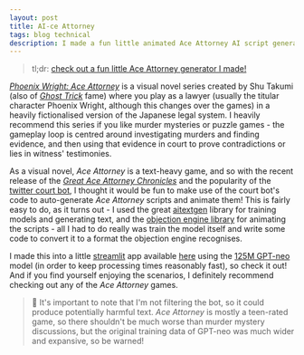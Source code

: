 ```yaml
---
layout: post
title: AI-ce Attorney
tags: blog technical
description: I made a fun little animated Ace Attorney AI script generator.
---
```


> tl;dr: [check out a fun little Ace Attorney generator I made!](https://share.streamlit.io/hamishivi/aice-attorney)

*[Phoenix Wright: Ace Attorney](https://en.wikipedia.org/wiki/Ace_Attorney)* is a visual novel series created by Shu Takumi (also of *[Ghost Trick](https://en.wikipedia.org/wiki/Ghost_Trick:_Phantom_Detective)* fame) where you play as a lawyer (usually the titular character Phoenix Wright, although this changes over the games) in a heavily fictionalised version of the Japanese legal system. I heavily recommend this series if you like murder mysteries or puzzle games - the gameplay loop is centred around investigating murders and finding evidence, and then using that evidence in court to prove contradictions or lies in witness' testimonies.



As a visual novel, *Ace Attorney* is a text-heavy game, and so with the recent release of the *[Great Ace Attorney Chronicles](https://www.ace-attorney.com/great1-2/en-asia/)* and the popularity of the [twitter court bot](https://twitter.com/acecourtbot2?lang=en), I thought it would be fun to make use of the court bot's code to auto-generate *Ace Attorney* scripts and animate them! This is fairly easy to do, as it turns out - I used the great [aitextgen](https://docs.aitextgen.io/) library for training models and generating text, and the [objection engine library](https://github.com/LuisMayo/objection_engine) for animating the scripts - all I had to do really was train the model itself and write some code to convert it to a format the objection engine recognises.



I made this into a little [streamlit](https://streamlit.io/) app available [here](https://share.streamlit.io/hamishivi/aice-attorney) using the [125M GPT-neo](https://huggingface.co/EleutherAI/gpt-neo-125M) model (in order to keep processing times reasonably fast), so check it out! And if you find yourself enjoying the scenarios, I definitely recommend checking out any of the *Ace Attorney* games.



> 🚨 It's important to note that I'm not filtering the bot, so it could produce potentially harmful text. *Ace Attorney* is mostly a teen-rated game, so there shouldn't be much worse than murder mystery discussions, but the original training data of GPT-neo was much wider and expansive, so be warned!

